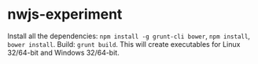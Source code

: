 # nwjs-experiment

Install all the dependencies: `npm install -g grunt-cli bower`, `npm install`, `bower install`.
Build: `grunt build`. This will create executables for Linux 32/64-bit and Windows 32/64-bit.
